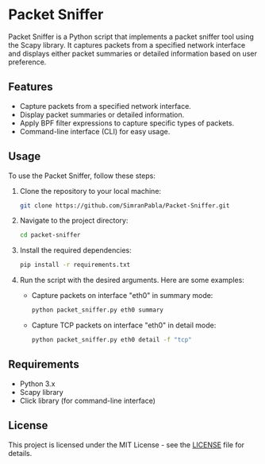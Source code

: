 # Packet Sniffer

Packet Sniffer is a Python script that implements a packet sniffer tool using the Scapy library. It captures packets from a specified network interface and displays either packet summaries or detailed information based on user preference.

## Features

- Capture packets from a specified network interface.
- Display packet summaries or detailed information.
- Apply BPF filter expressions to capture specific types of packets.
- Command-line interface (CLI) for easy usage.

## Usage

To use the Packet Sniffer, follow these steps:

1. Clone the repository to your local machine:
   ```bash
   git clone https://github.com/SimranPabla/Packet-Sniffer.git
   ```

2. Navigate to the project directory:
   ```bash
   cd packet-sniffer
   ```

3. Install the required dependencies:
   ```bash
   pip install -r requirements.txt
   ```

4. Run the script with the desired arguments. Here are some examples:
   - Capture packets on interface "eth0" in summary mode:
     ```bash
     python packet_sniffer.py eth0 summary
     ```
   - Capture TCP packets on interface "eth0" in detail mode:
     ```bash
     python packet_sniffer.py eth0 detail -f "tcp"
     ```

## Requirements

- Python 3.x
- Scapy library
- Click library (for command-line interface)

## License

This project is licensed under the MIT License - see the [LICENSE](LICENSE) file for details.

